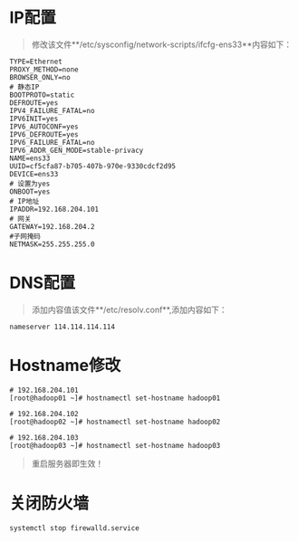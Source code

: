 # IP配置

>修改该文件**/etc/sysconfig/network-scripts/ifcfg-ens33**内容如下：

```shell
TYPE=Ethernet
PROXY_METHOD=none
BROWSER_ONLY=no
# 静态IP
BOOTPROTO=static
DEFROUTE=yes
IPV4_FAILURE_FATAL=no
IPV6INIT=yes
IPV6_AUTOCONF=yes
IPV6_DEFROUTE=yes
IPV6_FAILURE_FATAL=no
IPV6_ADDR_GEN_MODE=stable-privacy
NAME=ens33
UUID=cf5cfa87-b705-407b-970e-9330cdcf2d95
DEVICE=ens33
# 设置为yes
ONBOOT=yes
# IP地址
IPADDR=192.168.204.101
# 网关
GATEWAY=192.168.204.2
#子网掩码
NETMASK=255.255.255.0

```

# DNS配置

>添加内容值该文件**/etc/resolv.conf**,添加内容如下：

```shell
nameserver 114.114.114.114
```



# Hostname修改

```shell
# 192.168.204.101
[root@hadoop01 ~]# hostnamectl set-hostname hadoop01

# 192.168.204.102
[root@hadoop02 ~]# hostnamectl set-hostname hadoop02

# 192.168.204.103
[root@hadoop03 ~]# hostnamectl set-hostname hadoop03
```

> 重启服务器即生效！

# 关闭防火墙

```shell
systemctl stop firewalld.service
```









